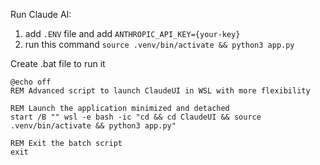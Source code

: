 Run Claude AI:
1. add `.ENV` file and add `ANTHROPIC_API_KEY={your-key}`
2. run this command `source .venv/bin/activate && python3 app.py`

Create .bat file to run it 

```
@echo off
REM Advanced script to launch ClaudeUI in WSL with more flexibility

REM Launch the application minimized and detached
start /B "" wsl -e bash -ic "cd && cd ClaudeUI && source .venv/bin/activate && python3 app.py"

REM Exit the batch script
exit
```
